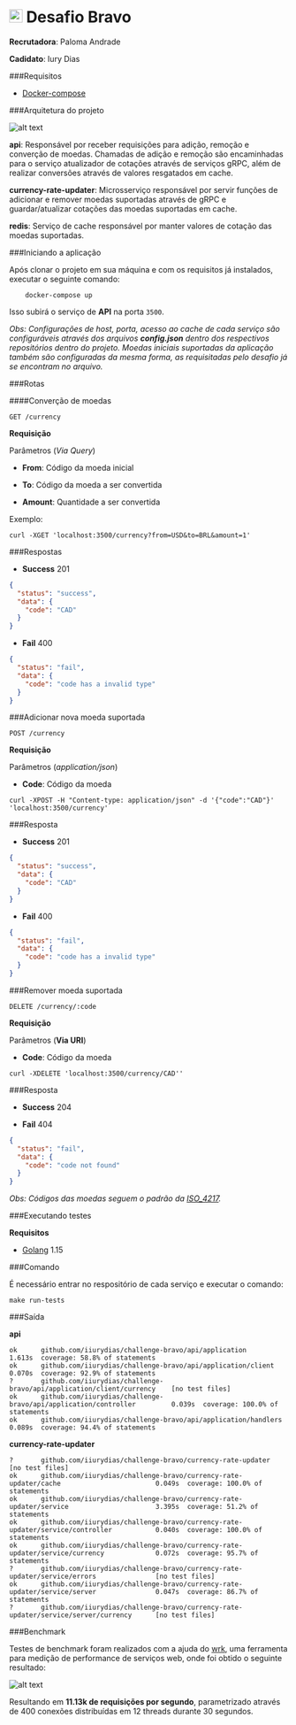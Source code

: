 # <img src="https://avatars1.githubusercontent.com/u/7063040?v=4&s=200.jpg" alt="HU" width="24" /> Desafio Bravo

**Recrutadora**: Paloma Andrade

**Cadidato**: Iury Dias

###Requisitos

* [Docker-compose](https://docs.docker.com/compose/install/)

###Arquitetura do projeto

![alt text](https://github.com/iiurydias/challenge-bravo/blob/master/architecture.png?raw=true "Arquitetura do projeto")

**api**: Responsável por receber requisições para adição, remoção e converção de moedas. Chamadas de adição e remoção são encaminhadas para o serviço atualizador de cotações através de serviços gRPC, além de realizar conversões através de valores resgatados em cache.

**currency-rate-updater**: Microsserviço responsável por servir funções de adicionar e remover moedas suportadas através de gRPC e guardar/atualizar cotações das moedas suportadas em cache.

**redis**: Serviço de cache responsável por manter valores de cotação das moedas suportadas.

###Iniciando a aplicação

Após clonar o projeto em sua máquina e com os requisitos já instalados, executar o seguinte comando:
```shell script
    docker-compose up
```
Isso subirá o serviço de **API** na porta ```3500```.

*Obs: Configurações de host, porta, acesso ao cache de cada serviço são configuráveis através dos arquivos **config.json** dentro dos respectivos repositórios dentro do projeto. Moedas iniciais suportadas da aplicação também são configuradas da mesma forma, as requisitadas pelo desafio já se encontram no arquivo.*

###Rotas

####Converção de moedas

```GET /currency```

**Requisição**

Parâmetros (*Via Query*)

* **From**: Código da moeda inicial
     
* **To**: Código da moeda a ser convertida
    
* **Amount**: Quantidade a ser convertida

Exemplo:

```curl -XGET 'localhost:3500/currency?from=USD&to=BRL&amount=1'```

###Respostas

+ **Success** 201

```json
{
  "status": "success",
  "data": {
    "code": "CAD"
  }
}  
``` 
+ **Fail** 400

```json
{
  "status": "fail",
  "data": {
    "code": "code has a invalid type"
  }
}    
``` 

###Adicionar nova moeda suportada

```POST /currency```

**Requisição**

Parâmetros (*application/json*)

* **Code**: Código da moeda 

```curl -XPOST -H "Content-type: application/json" -d '{"code":"CAD"}' 'localhost:3500/currency'```

###Resposta

+ **Success** 201

```json
{
  "status": "success",
  "data": {
    "code": "CAD"
  }
}  
``` 
+ **Fail** 400

```json
{
  "status": "fail",
  "data": {
    "code": "code has a invalid type"
  }
}    
```  

###Remover moeda suportada

```DELETE /currency/:code```

**Requisição**

Parâmetros (**Via URI**)

* **Code**: Código da moeda

```curl -XDELETE 'localhost:3500/currency/CAD''```

###Resposta

+ **Success** 204

+ **Fail** 404

```json
{
  "status": "fail",
  "data": {
    "code": "code not found"
  }
}   
```  

*Obs: Códigos das moedas seguem o padrão da [ISO_4217](https://en.wikipedia.org/wiki/ISO_4217).*

###Executando testes

**Requisitos**

* [Golang](https://golang.org/doc/install) 1.15

###Comando

É necessário entrar no respositório de cada serviço e executar o comando:

```make run-tests```

###Saída

**api**

```
ok      github.com/iiurydias/challenge-bravo/api/application                    1.613s  coverage: 58.8% of statements
ok      github.com/iiurydias/challenge-bravo/api/application/client             0.070s  coverage: 92.9% of statements
?       github.com/iiurydias/challenge-bravo/api/application/client/currency    [no test files]
ok      github.com/iiurydias/challenge-bravo/api/application/controller         0.039s  coverage: 100.0% of statements
ok      github.com/iiurydias/challenge-bravo/api/application/handlers           0.089s  coverage: 94.4% of statements
```

**currency-rate-updater**

```
?       github.com/iiurydias/challenge-bravo/currency-rate-updater                              [no test files]
ok      github.com/iiurydias/challenge-bravo/currency-rate-updater/cache                        0.049s  coverage: 100.0% of statements
ok      github.com/iiurydias/challenge-bravo/currency-rate-updater/service                      3.395s  coverage: 51.2% of statements
ok      github.com/iiurydias/challenge-bravo/currency-rate-updater/service/controller           0.040s  coverage: 100.0% of statements
ok      github.com/iiurydias/challenge-bravo/currency-rate-updater/service/currency             0.072s  coverage: 95.7% of statements
?       github.com/iiurydias/challenge-bravo/currency-rate-updater/service/errors               [no test files]
ok      github.com/iiurydias/challenge-bravo/currency-rate-updater/service/server               0.047s  coverage: 86.7% of statements
?       github.com/iiurydias/challenge-bravo/currency-rate-updater/service/server/currency      [no test files]
```

###Benchmark

Testes de benchmark foram realizados com a ajuda do [wrk](https://github.com/wg/wrk), uma ferramenta para medição de performance de serviços web, onde foi obtido o seguinte resultado:

![alt text](https://github.com/iiurydias/challenge-bravo/blob/master/benchmark.png?raw=true "Arquitetura do projeto")

Resultando em **11.13k de requisições por segundo**, parametrizado através de 400 conexões distribuídas em 12 threads durante 30 segundos.